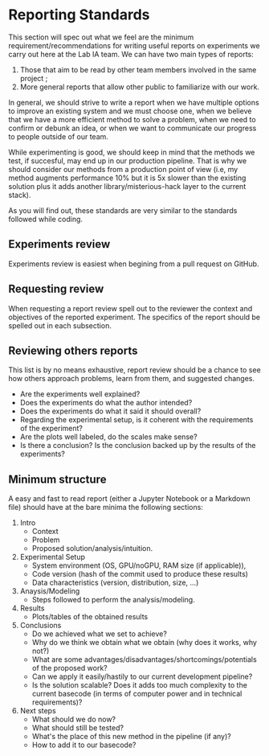 
# Reporting Standards

This section will spec out what we feel are the minimum requirement/recommendations for writing useful reports on experiments we carry out here at the Lab IA team. We can have two main types of reports: 
1. Those that aim to be read by other team members involved in the same project ;
2. More general reports that allow other public to familiarize with our work.

In general, we should strive to write a report when we have multiple options to improve an existing system and we must choose one, when we believe that we have a more efficient method to solve a problem, when we need to confirm or debunk an idea, or when we want to communicate our progress to people outside of our team. 

While experimenting is good, we should keep in mind that the methods we test, if succesful, may end up in our production pipeline. That is why we should consider our methods from a production point of view (i.e, my method augments performance 10% but it is 5x slower than the existing solution plus it adds another library/misterious-hack layer to the current stack).

As you will find  out, these standards are very similar to the standards followed while coding. 

## Experiments review

Experiments review is easiest when begining from a pull request on GitHub.

## Requesting review

When requesting a report review spell out to the reviewer the context and objectives of the reported experiment. The specifics of the report should be spelled out in each subsection. 

## Reviewing others reports

This list is by no means exhaustive, report review should be a chance to see how others approach problems, learn from them, and suggested changes.

* Are the experiments well explained?
* Does the experiments do what the author intended?
* Does the experiments do what it said it should overall?
* Regarding the experimental setup, is it coherent with the requirements of the experiment?
* Are the plots well labeled, do the scales make sense?
* Is there a conclusion? Is the conclusion backed up by the results of the experiments?

## Minimum structure

A easy and fast to read report (either a Jupyter Notebook or a Markdown file) should have at the bare minima the following sections: 

1. Intro
    * Context
    * Problem
    * Proposed solution/analysis/intuition.
2. Experimental Setup
    * System environment (OS, GPU/noGPU, RAM size (if applicable)),
    * Code version (hash of the commit used to produce these results)
    * Data characteristics (version, distribution, size, ...)
3. Anaysis/Modeling
    * Steps followed to perform the analysis/modeling.
4. Results
    * Plots/tables of the obtained results
5. Conclusions
    * Do we achieved what we set to achieve?
    * Why do we think we obtain what we obtain (why does it works, why not?)
    * What are some advantages/disadvantages/shortcomings/potentials of the proposed work?
    * Can we apply it easily/hastily to our current development pipeline?
    * Is the solution scalable? Does it adds too much complexity to the current basecode (in terms of computer power and in technical requirements)?
6. Next steps
    * What should we do now? 
    * What should still be tested?
    * What's the place of this new method in the pipeline (if any)?
    * How to add it to our basecode? 





